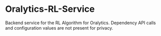 # Oralytics-RL-Service
Backend service for the RL Algorithm for Oralytics. Dependency API calls and configuration values are not present for privacy.
